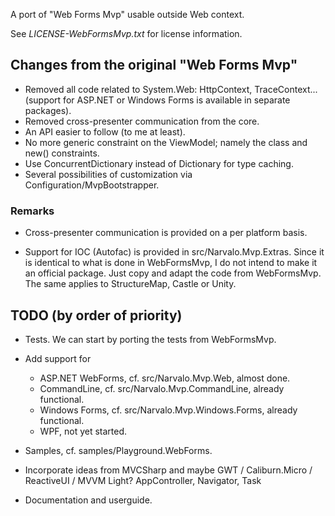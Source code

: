 ﻿
A port of "Web Forms Mvp" usable outside Web context. 

See _LICENSE-WebFormsMvp.txt_ for license information.

Changes from the original "Web Forms Mvp"
-----------------------------------------

- Removed all code related to System.Web: HttpContext, TraceContext...
  (support for ASP.NET or Windows Forms is available in separate packages).
- Removed cross-presenter communication from the core.
- An API easier to follow (to me at least).
- No more generic constraint on the ViewModel; namely the class and new() constraints.
- Use ConcurrentDictionary instead of Dictionary for type caching.
- Several possibilities of customization via Configuration/MvpBootstrapper.

### Remarks

- Cross-presenter communication is provided on a per platform basis.

- Support for IOC (Autofac) is provided in src/Narvalo.Mvp.Extras. Since
  it is identical to what is done in WebFormsMvp, I do not intend to make it 
  an official package. Just copy and adapt the code from WebFormsMvp. The same
  applies to StructureMap, Castle or Unity.

TODO (by order of priority)
---------------------------

- Tests. We can start by porting the tests from WebFormsMvp.

- Add support for 
  * ASP.NET WebForms, cf. src/Narvalo.Mvp.Web, almost done.
  * CommandLine, cf. src/Narvalo.Mvp.CommandLine, already functional.
  * Windows Forms, cf. src/Narvalo.Mvp.Windows.Forms, already functional.
  * WPF, not yet started.

- Samples, cf. samples/Playground.WebForms.

- Incorporate ideas from MVCSharp and maybe GWT / Caliburn.Micro / ReactiveUI / MVVM Light?
  AppController, Navigator, Task

- Documentation and userguide.

